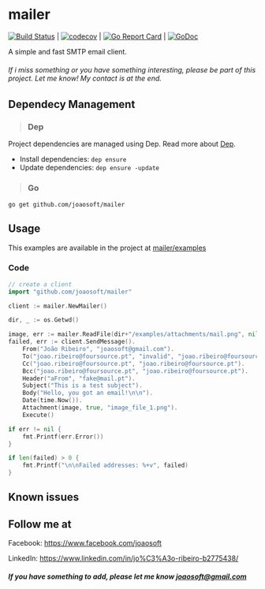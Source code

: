 # mailer
[![Build Status](https://travis-ci.org/joaosoft/mailer.svg?branch=master)](https://travis-ci.org/joaosoft/mailer) | [![codecov](https://codecov.io/gh/joaosoft/mailer/branch/master/graph/badge.svg)](https://codecov.io/gh/joaosoft/mailer) | [![Go Report Card](https://goreportcard.com/badge/github.com/joaosoft/mailer)](https://goreportcard.com/report/github.com/joaosoft/mailer) | [![GoDoc](https://godoc.org/github.com/joaosoft/mailer?status.svg)](https://godoc.org/github.com/joaosoft/mailer)

A simple and fast SMTP email client.

###### If i miss something or you have something interesting, please be part of this project. Let me know! My contact is at the end.

## Dependecy Management 
>### Dep

Project dependencies are managed using Dep. Read more about [Dep](https://github.com/golang/dep).
* Install dependencies: `dep ensure`
* Update dependencies: `dep ensure -update`


>### Go
```
go get github.com/joaosoft/mailer
```

## Usage 
This examples are available in the project at [mailer/examples](https://github.com/joaosoft/mailer/tree/master/examples)

### Code
```go
// create a client
import "github.com/joaosoft/mailer"

client := mailer.NewMailer()

dir, _ := os.Getwd()

image, err := mailer.ReadFile(dir+"/examples/attachments/mail.png", nil)
failed, err := client.SendMessage().
    From("João Ribeiro", "joaosoft@gmail.com").
    To("joao.ribeiro@foursource.pt", "invalid", "joao.ribeiro@foursource.pt").
    Cc("joao.ribeiro@foursource.pt", "joao.ribeiro@foursource.pt").
    Bcc("joao.ribeiro@foursource.pt", "joao.ribeiro@foursource.pt").
    Header("aFrom", "fake@mail.pt").
    Subject("This is a test subject").
    Body("Hello, you got an email!\n\n").
    Date(time.Now()).
    Attachment(image, true, "image_file_1.png").
    Execute()

if err != nil {
    fmt.Printf(err.Error())
}

if len(failed) > 0 {
    fmt.Printf("\n\nFailed addresses: %+v", failed)
}
```

## Known issues

## Follow me at
Facebook: https://www.facebook.com/joaosoft

LinkedIn: https://www.linkedin.com/in/jo%C3%A3o-ribeiro-b2775438/

##### If you have something to add, please let me know joaosoft@gmail.com
